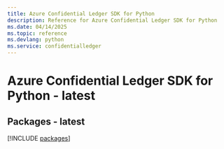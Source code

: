 ```yaml
---
title: Azure Confidential Ledger SDK for Python
description: Reference for Azure Confidential Ledger SDK for Python
ms.date: 04/14/2025
ms.topic: reference
ms.devlang: python
ms.service: confidentialledger
---
```

# Azure Confidential Ledger SDK for Python - latest
## Packages - latest
[!INCLUDE [packages](confidential-ledger-index.md)]